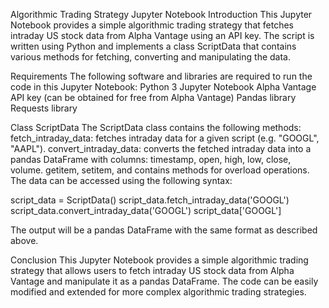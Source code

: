 Algorithmic Trading Strategy Jupyter Notebook
Introduction
This Jupyter Notebook provides a simple algorithmic trading strategy that fetches intraday US stock data from Alpha Vantage using an API key. The script is written using Python and implements a class ScriptData that contains various methods for fetching, converting and manipulating the data.

Requirements
The following software and libraries are required to run the code in this Jupyter Notebook:
Python 3
Jupyter Notebook
Alpha Vantage API key (can be obtained for free from Alpha Vantage)
Pandas library
Requests library


Class ScriptData
The ScriptData class contains the following methods:
fetch_intraday_data: fetches intraday data for a given script (e.g. "GOOGL", "AAPL").
convert_intraday_data: converts the fetched intraday data into a pandas DataFrame with columns: timestamp, open, high, low, close, volume.
getitem, setitem, and contains methods for overload operations.
The data can be accessed using the following syntax:

script_data = ScriptData()
script_data.fetch_intraday_data('GOOGL')
script_data.convert_intraday_data('GOOGL')
script_data['GOOGL']

The output will be a pandas DataFrame with the same format as described above.



Conclusion
This Jupyter Notebook provides a simple algorithmic trading strategy that allows users to fetch intraday US stock data from Alpha Vantage and manipulate it as a pandas DataFrame. The code can be easily modified and extended for more complex algorithmic trading strategies.

